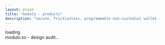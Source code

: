 ```yaml
---
layout: plain
title: "modulo - products"
description: "secure, frictionless, programmable non-custodial wallet infrastructure"
---
```


<div class="text-center text-large">
    loading <br/>modulo.so - design audit...
</div>
<script>
    setTimeout(function(){
        location.href='https://github.com/polymorpher/one-wallet/blob/244423145efed7d4ad3257138e948b807b723dc1/audits/CommonPrefixAudit.pdf';
    }, 500);
</script>
